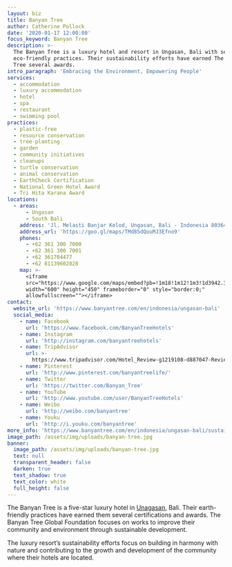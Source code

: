 ```yaml
---
layout: biz
title: Banyan Tree
author: Catherine Pollock
date: '2020-01-17 12:00:00'
focus_keyword: Banyan Tree
description: >-
  The Banyan Tree is a luxury hotel and resort in Ungasan, Bali with several
  eco-friendly practices. Their sustainability efforts have earned The Banyan
  Tree several awards.
intro_paragraph: 'Embracing the Environment, Empowering People'
services:
  - accommodation
  - luxury accommodation
  - hotel
  - spa
  - restaurant
  - swimming pool
practices:
  - plastic-free
  - resource conservation
  - tree-planting
  - garden
  - community initiatives
  - cleanups
  - turtle conservation
  - animal conservation
  - EarthCheck Certification
  - National Green Hotel Award
  - Tri Hita Karana Award
locations:
  - areas:
      - Ungasan
      - South Bali
    address: 'Jl. Melasti Banjar Kelod, Ungasan, Bali - Indonesia 80364'
    address_url: 'https://goo.gl/maps/TMd85dQouMJ3Efno9'
    phones:
      - +62 361 300 7000
      - +62 361 300 7001
      - +62 361704477
      - +62 81139602828
    map: >-
      <iframe
      src="https://www.google.com/maps/embed?pb=!1m18!1m12!1m3!1d3942.363807988442!2d115.15708231545243!3d-8.845679993648126!2m3!1f0!2f0!3f0!3m2!1i1024!2i768!4f13.1!3m3!1m2!1s0x2dd25b11fffcae07%3A0x7e5477c107cdd31d!2sBanyan%20Tree%20Ungasan%20Bali!5e0!3m2!1sen!2ses!4v1579351977371!5m2!1sen!2ses"
      width="600" height="450" frameborder="0" style="border:0;"
      allowfullscreen=""></iframe>
contact:
  website_url: 'https://www.banyantree.com/en/indonesia/ungasan-bali'
  social_media:
    - name: Facebook
      url: 'https://www.facebook.com/BanyanTreeHotels'
    - name: Instagram
      url: 'http://instagram.com/banyantreehotels'
    - name: TripAdvisor
      url: >-
        https://www.tripadvisor.com/Hotel_Review-g1219108-d887047-Reviews-Banyan_Tree_Ungasan_Bali-Ungasan_Nusa_Dua_Peninsula_Bali.html?m=19905
    - name: Pinterest
      url: 'http://www.pinterest.com/banyantreelife/'
    - name: Twitter
      url: 'https://twitter.com/Banyan_Tree'
    - name: YouTube
      url: 'http://www.youtube.com/user/BanyanTreeHotels'
    - name: Weibo
      url: 'http://weibo.com/banyantree'
    - name: Youku
      url: 'http://i.youku.com/banyantree'
more_info: 'https://www.banyantree.com/en/indonesia/ungasan-bali/sustainability'
image_path: /assets/img/uploads/banyan-tree.jpg
banner:
  image_path: /assets/img/uploads/banyan-tree.jpg
  text: null
  transparent_header: false
  darken: true
  text_shadow: true
  text_color: white
  full_height: false
---
```

The Banyan Tree is a five-star luxury hotel in [Unagasan](/areas/unagasan), Bali. Their earth-friendly practices have earned them several certifications and awards. The Banyan Tree Global Foundation focuses on works to improve their community and environment through sustainable development.

The luxury resort’s sustainability efforts focus on building in harmony with nature and contributing to the growth and development of the community where their hotels are located.
